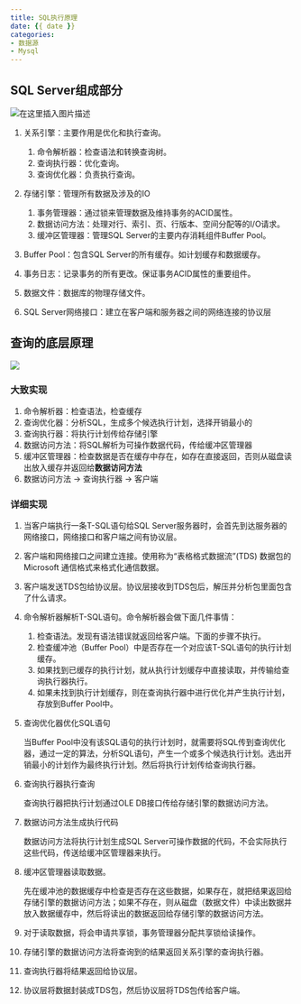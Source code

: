 ```yaml
---
title: SQL执行原理
date: {{ date }}
categories:
- 数据源
- Mysql
---
```


## SQL Server组成部分

![在这里插入图片描述](https://img-blog.csdnimg.cn/20190423191904900.png?x-oss-process=image/watermark,type_ZmFuZ3poZW5naGVpdGk,shadow_10,text_aHR0cHM6Ly9ibG9nLmNzZG4ubmV0L3dlaXhpbl80NDUzNTQ3Ng==,size_16,color_FFFFFF,t_70)

1. 关系引擎：主要作用是优化和执行查询。
   1. 命令解析器：检查语法和转换查询树。
   2. 查询执行器：优化查询。
   3. 查询优化器：负责执行查询。

2. 存储引擎：管理所有数据及涉及的IO
   1. 事务管理器：通过锁来管理数据及维持事务的ACID属性。
   2. 数据访问方法：处理对行、索引、页、行版本、空间分配等的I/O请求。
   3. 缓冲区管理器：管理SQL Server的主要内存消耗组件Buffer Pool。

3. Buffer Pool：包含SQL Server的所有缓存。如计划缓存和数据缓存。

4. 事务日志：记录事务的所有更改。保证事务ACID属性的重要组件。

5. 数据文件：数据库的物理存储文件。

6. SQL Server网络接口：建立在客户端和服务器之间的网络连接的协议层

## 查询的底层原理

![](https://img-blog.csdnimg.cn/2019042319215785.png?x-oss-process=image/watermark,type_ZmFuZ3poZW5naGVpdGk,shadow_10,text_aHR0cHM6Ly9ibG9nLmNzZG4ubmV0L3dlaXhpbl80NDUzNTQ3Ng==,size_16,color_FFFFFF,t_70)
### 大致实现

1. 命令解析器：检查语法，检查缓存
2.  查询优化器：分析SQL，生成多个候选执行计划，选择开销最小的
3.  查询执行器：将执行计划传给存储引擎
4. 数据访问方法：将SQL解析为可操作数据代码，传给缓冲区管理器
5. 缓冲区管理器：检查数据是否在缓存中存在，如存在直接返回，否则从磁盘读出放入缓存并返回给**数据访问方法**
6. 数据访问方法 -> 查询执行器 -> 客户端

### 详细实现

1. 当客户端执行一条T-SQL语句给SQL Server服务器时，会首先到达服务器的网络接口，网络接口和客户端之间有协议层。

2. 客户端和网络接口之间建立连接。使用称为“表格格式数据流”(TDS) 数据包的 Microsoft 通信格式来格式化通信数据。

3. 客户端发送TDS包给协议层。协议层接收到TDS包后，解压并分析包里面包含了什么请求。

4. 命令解析器解析T-SQL语句。命令解析器会做下面几件事情：
   1. 检查语法。发现有语法错误就返回给客户端。下面的步骤不执行。
   2. 检查缓冲池（Buffer Pool）中是否存在一个对应该T-SQL语句的执行计划缓存。
   3. 如果找到已缓存的执行计划，就从执行计划缓存中直接读取，并传输给查询执行器执行。
   4. 如果未找到执行计划缓存，则在查询执行器中进行优化并产生执行计划，存放到Buffer Pool中。

5. 查询优化器优化SQL语句

   当Buffer Pool中没有该SQL语句的执行计划时，就需要将SQL传到查询优化器，通过一定的算法，分析SQL语句，产生一个或多个候选执行计划。选出开销最小的计划作为最终执行计划。然后将执行计划传给查询执行器。

6. 查询执行器执行查询

   查询执行器把执行计划通过OLE DB接口传给存储引擎的数据访问方法。

7. 数据访问方法生成执行代码

   数据访问方法将执行计划生成SQL Server可操作数据的代码，不会实际执行这些代码，传送给缓冲区管理器来执行。

8. 缓冲区管理器读取数据。

   先在缓冲池的数据缓存中检查是否存在这些数据，如果存在，就把结果返回给存储引擎的数据访问方法；如果不存在，则从磁盘（数据文件）中读出数据并放入数据缓存中，然后将读出的数据返回给存储引擎的数据访问方法。

9. 对于读取数据，将会申请共享锁，事务管理器分配共享锁给读操作。

10. 存储引擎的数据访问方法将查询到的结果返回关系引擎的查询执行器。

11. 查询执行器将结果返回给协议层。

12. 协议层将数据封装成TDS包，然后协议层将TDS包传给客户端。